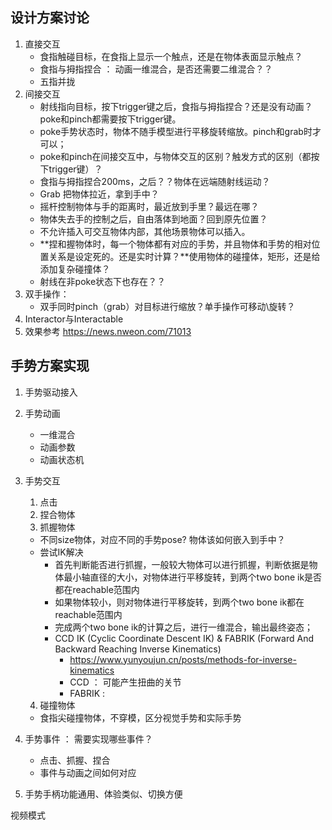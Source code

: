 ## 设计方案讨论

1. 直接交互
   - 食指触碰目标，在食指上显示一个触点，还是在物体表面显示触点？
   - 食指与拇指捏合  ： 动画一维混合，是否还需要二维混合？？
   - 五指并拢  
2. 间接交互  
   - 射线指向目标，按下trigger键之后，食指与拇指捏合？还是没有动画？poke和pinch都需要按下trigger键。
   - poke手势状态时，物体不随手模型进行平移旋转缩放。pinch和grab时才可以；
   - poke和pinch在间接交互中，与物体交互的区别？触发方式的区别（都按下trigger键）？
   - 食指与拇指捏合200ms，之后？？物体在远端随射线运动？
   - Grab 把物体拉近，拿到手中？
   - 摇杆控制物体与手的距离时，最近放到手里？最远在哪？
   - 物体失去手的控制之后，自由落体到地面？回到原先位置？
   - 不允许插入可交互物体内部，其他场景物体可以插入。
   - **捏和握物体时，每一个物体都有对应的手势，并且物体和手势的相对位置关系是设定死的。还是实时计算？**使用物体的碰撞体，矩形，还是给添加复杂碰撞体？
   - 射线在非poke状态下也存在？？
3. 双手操作：
   - 双手同时pinch（grab）对目标进行缩放？单手操作可移动\旋转？
4. Interactor与Interactable
5. 效果参考 https://news.nweon.com/71013  



## 手势方案实现

1. 手势驱动接入

2. 手势动画
   - 一维混合
   - 动画参数
   - 动画状态机

3. 手势交互
   1. 点击
   2. 捏合物体
   3. 抓握物体
     - 不同size物体，对应不同的手势pose? 物体该如何嵌入到手中？
     - 尝试IK解决 
       - 首先判断能否进行抓握，一般较大物体可以进行抓握，判断依据是物体最小轴直径的大小，对物体进行平移旋转，到两个two bone ik是否都在reachable范围内
       - 如果物体较小，则对物体进行平移旋转，到两个two bone ik都在reachable范围内
       - 完成两个two bone ik的计算之后，进行一维混合，输出最终姿态；
       - CCD IK (Cyclic Coordinate Descent IK) & FABRIK (Forward And Backward Reaching Inverse Kinematics)
         - https://www.yunyoujun.cn/posts/methods-for-inverse-kinematics
         - CCD ： 可能产生扭曲的关节
         - FABRIK :
   4. 碰撞物体
     - 食指尖碰撞物体，不穿模，区分视觉手势和实际手势

4. 手势事件 ： 需要实现哪些事件？
   - 点击、抓握、捏合
   - 事件与动画之间如何对应

5. 手势手柄功能通用、体验类似、切换方便



视频模式






